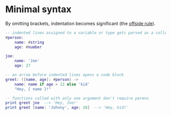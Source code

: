 # Minimal syntax

By omitting brackets, indentation becomes significant (the [offside rule](https://en.m.wikipedia.org/wiki/Off-side_rule)).

```lua
-- indented lines assigned to a variable or type gets parsed as a collection
#person:
    name: #string
    age: #number

joe:
    name: 'Joe'
    age: 27

-- an arrow before indented lines opens a code block
greet: ([name, age]: #person) ->
    name: name if age > 12 else 'kid'
    "Hey, { name }!"

-- functions called with only one argument don't require parens
print greet joe  --> 'Hey, Joe!'
print greet [name: 'Johnny', age: 10]  --> 'Hey, kid!'
```
